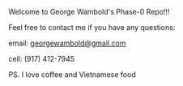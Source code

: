 Welcome to George Wambold's Phase-0 Repo!!!

Feel free to contact me if you have any questions:

email: georgewambold@gmail.com

cell: (917) 412-7945


PS. I love coffee and Vietnamese food 